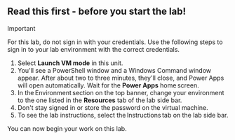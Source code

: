 ## Read this first - before you start the lab!

> [!IMPORTANT]
> For this lab,  do not sign in with your credentials. Use the following steps to sign in to your lab environment with the correct credentials.

1. Select **Launch VM mode** in this unit.
1. You'll see a PowerShell window and a Windows Command window appear. After about two to three minutes, they'll close, and Power Apps will open automatically. Wait for the **Power Apps** home screen.
1. In the Environment section on the top banner, change your environment to the one listed  in the **Resources** tab of the lab side bar.
1. Don't stay signed in or store the password on the virtual machine.
1. To see the lab instructions, select the Instructions tab on the lab side bar.

You can now begin your work on this lab.